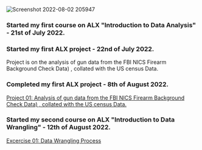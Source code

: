 ![Screenshot 2022-08-02 205947](https://user-images.githubusercontent.com/98137996/182647511-c2254f4a-21c4-45c2-8e92-f907644684b7.png)


### Started my first course on ALX "Introduction to Data Analysis" - 21st of July 2022.

### Started my first ALX project - 22nd of July 2022.
Project is on the analysis of gun data from the FBI NICS Firearm Background Check Data) , collated with the US census Data.
### Completed my first ALX project - 8th of August 2022.
[Project 01: Analysis of gun data from the FBI NICS Firearm Background Check Data) , collated with the US census Data.](https://github.com/jjjeorgee/ALX-T/blob/main/Project%2001/NCIS%20background%20checks%20data%20analysis%20collated%20with%20US%20census%20data%20(1).ipynb)
### Started my second course on ALX "Introduction to Data Wrangling" - 12th of August 2022.
[Excercise 01: Data Wrangling Process](https://github.com/jjjeorgee/ALX-T/blob/main/Excercises/01/Data%20wrangling.ipynb)
